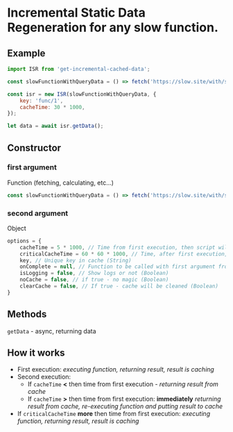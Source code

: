 # Incremental Static Data Regeneration for any slow function.

## Example

```javascript
import ISR from 'get-incremental-cached-data';

const slowFunctionWithQueryData = () => fetch('https://slow.site/with/slow/backend');

const isr = new ISR(slowFunctionWithQueryData, {
    key: 'func/1',
    cacheTime: 30 * 1000,
});

let data = await isr.getData();
```

## Constructor

### first argument

Function (fetching, calculating, etc...)

```javascript
const slowFunctionWithQueryData = () => fetch('https://slow.site/with/slow/backend');
```

### second argument

Object

```javascript
options = {
    cacheTime = 5 * 1000, // Time from first execution, then script will re-execute function. Returning CACHED data (Milliseconds)
    criticalCacheTime = 60 * 60 * 1000, // Time, after first execution, then cache is cleaned/ Function executed always (Milliseconds)
    key, // Unique key in cache (String)
    onComplete = null, // Function to be called with first argument from execution of first argument function (Function)
    isLogging = false, // Show logs or not (Boolean)
    noCache = false, // if true - no magic (Boolean)
    clearCache = false, // If true - cache will be cleaned (Boolean)
}
```

## Methods

`getData` - async, returning data

## How it works

-   First execution: _executing function, returning result, result is caching_
-   Second execution:
    -   If `cacheTime` **<** then time from first execution - _returning result from cache_
    *   If `cacheTime` **>** then time from first execution: **immediately** _returning result from cache, re-executing function and putting result to cache_
-   If `criticalCacheTime` **more** then time from first execution: _executing function, returning result, result is caching_
